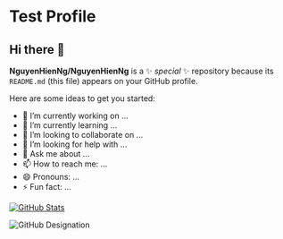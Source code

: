 # Test Profile
## Hi there 👋

**NguyenHienNg/NguyenHienNg** is a ✨ _special_ ✨ repository because its `README.md` (this file) appears on your GitHub profile.

Here are some ideas to get you started:

- 🔭 I’m currently working on ...
- 🌱 I’m currently learning ...
- 👯 I’m looking to collaborate on ...
- 🤔 I’m looking for help with ...
- 💬 Ask me about ...
- 📫 How to reach me: ...
- 😄 Pronouns: ...
- ⚡ Fun fact: ...

[![GitHub Stats](https://github-readme-stats.vercel.app/api?username=nguyenhienng)](https://github.com/anuraghazra/github-readme-stats)

![GitHub Designation](https://github-profile-trophy.vercel.app/?username=NguyenHienNg&theme=onestar)
